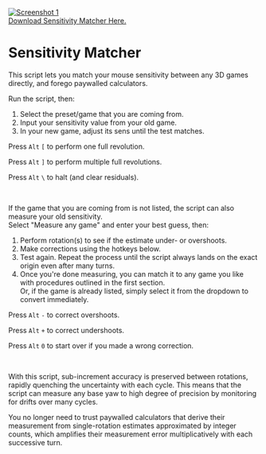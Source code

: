 [![Screenshot 1](https://i.redd.it/zt2a1a1yzyf11.png)  \
Download Sensitivity Matcher Here.](https://github.com/KovaaK/SensitivityMatcher/releases/latest)
# Sensitivity Matcher

This script lets you match your mouse sensitivity between any 3D games directly, and forego paywalled calculators. 

Run the script, then:

1) Select the preset/game that you are coming from.
2) Input your sensitivity value from your old game.
3) In your new game, adjust its sens until the test matches.

Press `Alt` `[` to perform one full revolution.

Press `Alt` `]` to perform multiple full revolutions.

Press `Alt` `\` to halt (and clear residuals).

&nbsp;

If the game that you are coming from is not listed, the script can also measure your old sensitivity.\
Select "Measure any game" and enter your best guess, then:

1) Perform rotation(s) to see if the estimate under- or overshoots.
2) Make corrections using the hotkeys below.
3) Test again. Repeat the process until the script always lands on the exact origin even after many turns.
4) Once you're done measuring, you can match it to any game you like with procedures outlined in the first section.\
Or, if the game is already listed, simply select it from the dropdown to convert immediately.

Press `Alt` `-` to correct overshoots.

Press `Alt` `+` to correct undershoots.

Press `Alt` `0` to start over if you made a wrong correction.

&nbsp;

With this script, sub-increment accuracy is preserved between rotations, rapidly quenching the uncertainty with each cycle. This means that the script can measure any base yaw to high degree of precision by monitoring for drifts over many cycles.

You no longer need to trust paywalled calculators that derive their measurement from single-rotation estimates approximated by integer counts, which amplifies their measurement error multiplicatively with each successive turn.
